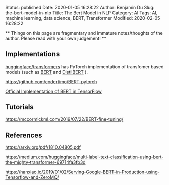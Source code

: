 Status: published
Date: 2020-01-05 16:28:22
Author: Benjamin Du
Slug: the-bert-model-in-nlp
Title: The Bert Model in NLP
Category: AI
Tags: AI, machine learning, data science, BERT, Transformer
Modified: 2020-02-05 16:28:22

**
Things on this page are fragmentary and immature notes/thoughts of the author.
Please read with your own judgement!
**

## Implementations

[huggingface/transformers](https://github.com/huggingface/transformers)
has PyTorch implementation of transfomer based models 
(such as 
[BERT](https://github.com/huggingface/transformers/blob/master/src/transformers/modeling_bert.py)
and
[DistilBERT](https://github.com/huggingface/transformers/blob/master/src/transformers/modeling_distilbert.py)
).

https://github.com/codertimo/BERT-pytorch

[Official Implementation of BERT in TensorFlow](https://github.com/tensorflow/models/tree/master/official/nlp/bert)

## Tutorials

https://mccormickml.com/2019/07/22/BERT-fine-tuning/

## References

https://arxiv.org/pdf/1810.04805.pdf

https://medium.com/huggingface/multi-label-text-classification-using-bert-the-mighty-transformer-69714fa3fb3d

https://hanxiao.io/2019/01/02/Serving-Google-BERT-in-Production-using-Tensorflow-and-ZeroMQ/
